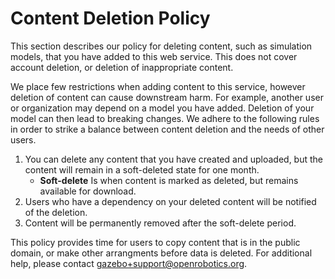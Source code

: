 # Content Deletion Policy

This section describes our policy for deleting content, such as simulation
models, that you have added to this web service. This does not cover account
deletion, or deletion of inappropriate content.

We place few restrictions when adding content to this service, however
deletion of content can cause downstream harm. For example, another user or
organization may depend on a model you have added. Deletion of your model
can then lead to breaking changes. We adhere to the following rules in order
to strike a balance between content deletion and the needs of other users.

  1. You can delete any content that you have created and uploaded, but the content will remain in a soft-deleted state for one month.
      * **Soft-delete** Is when content is marked as deleted, but remains available for download.
  2. Users who have a dependency on your deleted content will be notified of the deletion.
  3. Content will be permanently removed after the soft-delete period.

This policy provides time for users to copy content that is in the public
domain, or make other arrangments before data is deleted. For additional
help, please contact gazebo+support@openrobotics.org.
